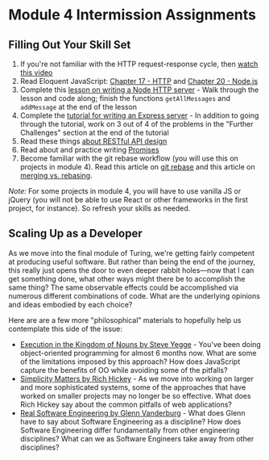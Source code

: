 # Module 4 Intermission Assignments

## Filling Out Your Skill Set

1. If you're not familiar with the HTTP request-response cycle, then [watch this video](https://www.youtube.com/watch?v=eesqK59rhGA)
2. Read Eloquent JavaScript: [Chapter 17 - HTTP](http://eloquentjavascript.net/17_http.html) and [Chapter 20 - Node.js](http://eloquentjavascript.net/20_node.html)
3. Complete this [lesson on writing a Node HTTP server](http://frontend.turing.io/lessons/module-4/node.html) - Walk through the lesson and code along; finish the functions `getAllMessages` and `addMessage` at the end of the lesson
4. Complete the [tutorial for writing an Express server](https://medium.com/@jaeger.rob/introduction-to-nodes-express-js-db5617047150) - In addition to going through the tutorial, work on 3 out of 4 of the problems in the "Further Challenges" section at the end of the tutorial
5. Read these things [about RESTful API design](https://hackernoon.com/restful-api-designing-guidelines-the-best-practices-60e1d954e7c9)
6. Read about and practice writing [Promises](https://gist.github.com/robbiejaeger/dc8f55c1f9462741090862f736b82cab)
7. Become familiar with the git rebase workflow (you will use this on projects in module 4). Read this article on [git rebase](https://www.atlassian.com/git/tutorials/rewriting-history/git-rebase) and this article on [merging vs. rebasing](https://www.atlassian.com/git/tutorials/merging-vs-rebasing).

*Note:* For some projects in module 4, you will have to use vanilla JS or jQuery (you will not be able to use React or other frameworks in the first project, for instance). So refresh your skills as needed.

## Scaling Up as a Developer

As we move into the final module of Turing, we're getting fairly competent at producing useful software. But rather than being the end of the journey, this really just opens the door to even deeper rabbit holes—now that I can get something done, what other ways might there be to accomplish the same thing? The same observable effects could be accomplished via numerous different combinations of code. What are the underlying opinions and ideas embodied by each choice?

Here are are a few more "philosophical" materials to hopefully help us contemplate this side of the issue:

* [Execution in the Kingdom of Nouns by Steve Yegge](http://steve-yegge.blogspot.ca/2006/03/execution-in-kingdom-of-nouns.html) - You've been doing object-oriented programming for almost 6 months now. What are some of the limitations imposed by this approach? How does JavaScript capture the benefits of OO while avoiding some of the pitfalls?
* [Simplicity Matters by Rich Hickey](https://www.youtube.com/watch?v=rI8tNMsozo0) - As we move into working on larger and more sophisticated systems, some of the approaches that have worked on smaller projects may no longer be so effective. What does Rich Hickey say about the common pitfalls of web applications?
* [Real Software Engineering by Glenn Vanderburg](https://www.youtube.com/watch?v=NP9AIUT9nos) - What does Glenn have to say about Software Engineering as a discipline? How does Software Engineering differ fundamentally from other engineering disciplines? What can we as Software Engineers take away from other disciplines?
